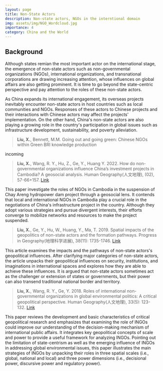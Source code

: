 ```yaml
---
layout: page
title: Non-State Actors
description: Non-state actors, NGOs in the interntional domain
img: assets/img/NGO_Wordcloud.jpg
importance: 4
category: China and the World
---
```


## Background
Although states remian the most important actor on the international stage, the emergence of non-state actors such as non-governmental organizations (NGOs), international organizations, and transnational corporations are drawing increasing attention, whose influences on global affairs are also getting prominent. It is time to go beyond the state-centric perspective and pay attention to the roles of these non-state actors.

As China expands its international engagement, its overseas projects inevitably encounter non-state actors in host countries such as local communities and NGOs. Responses of these actors to Chinese projects and their interactions with Chinese actors may affect the projects' implementation. On the other hand, China's non-state actors are also playing a growing role in the country's participation in global issues such as infrastructure development, sustainability, and poverty alleviation.

> **Liu, X.**, Bennett, M.M. Going out and going green: Chinese NGOs within Green BRI knowledge production

incoming

> **Liu, X.**, Wang, R. Y., Hu, Z., Ge, Y., Huang Y. 2022. How do non-governmental organizations influence China’s investment projects in Cambodia? A geosocial analysis. Human Geography(人文地理), (02), 57-66+157. [Link](http://www.xml-data.org/RWDL/html/20220208.htm)

This paper investigate the roles of NGOs in Cambodia in the suspension of Chay Areng hydropower dam project through a geosocial lens. It contends that local and international NGOs in Cambodia play a crucial role in the negotiations of China's infrastructure project in the country. Although they adopt various strategies and pursue divergent interests, their efforts converge to mobilize networks and resources to make the project suspended.

> **Liu, X.**, Ge, Y., Hu, W., Huang, Y., Ma, T. 2019. Spatial impacts of the geopolitics of non-state actors and the formation pathways. Progress in Geography(地理科学进展), 38(11): 1735-1746. [Link](http://www.progressingeography.com/CN/10.18306/dlkxjz.2019.11.009)

This article examines the impacts and the pathways of non-state actors's geopolitical influences. After clarifying major categories of non-state actors, the article unpacks their geopolitical influences on security, institutions, and imaginations in international spaces and explores how they are able to achieve these influences. It is argued that non-state actors sometimes act as the challenger or extension of states or governments, but their power can also transend traditional national border and territory.

> **Liu, X.**, Wang, R. Y., Ge, Y. 2018. Roles of international non-governmental organizations in global environmental politics: A critical geopolitical perspective. Human Geography(人文地理), 33(5): 123-132. [Link](http://rwdl.xisu.edu.cn/CN/abstract/abstract12063.shtml)

This paper reviews the development and basic characteristics of critical geopolitical research and emphasizes that examining the role of INGOs could improve our understanding of the decision-making mechanism of international public affairs. It integrates key geopolitical concepts of scale and power to provide a useful framework for analyzing INGOs. Pointing out the limitation of state-centrism as well as the emerging influence of INGOs in addressing global environmental issues, this paper illustrates the main strategies of INGOs by unpacking their roles in three spatial scales (i.e., global, national and local) and three power dimensions (i.e., decisional power, discursive power and regulatory power).
